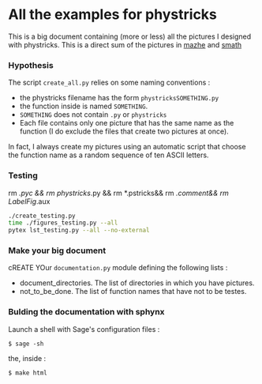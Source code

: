 # All the examples for phystricks


This is a big document containing (more or less) all the pictures I designed with phystricks. This is a direct sum of the pictures in [mazhe](https://github.com/LaurentClaessens/mazhe) and [smath](https://github.com/LaurentClaessens/smath)


### Hypothesis

The script `create_all.py` relies on some naming conventions :

* the phystricks filename has the form `phystricksSOMETHING.py`
* the function inside is named `SOMETHING`.
* `SOMETHING` does not contain `.py` or `phystricks`
* Each file contains only one picture that has the same name as the function (I do exclude the files that create two pictures at once).

In fact, I always create my pictures using an automatic script that choose the function name as a random sequence of ten ASCII letters.

### Testing

rm *.pyc && rm phystricks*.py && rm *.pstricks&& rm *.comment&& rm LabelFig*.aux

```bash
./create_testing.py
time ./figures_testing.py --all
pytex lst_testing.py --all --no-external
```

### Make your big document

cREATE YOur `documentation.py` module defining the following lists :

* document_directories.  The list of directories in which you have pictures.
* not_to_be_done. The list of function names that have not to be testes.

### Bulding the documentation with sphynx

Launch a shell with Sage's configuration files :

    $ sage -sh
the, inside :

    $ make html

